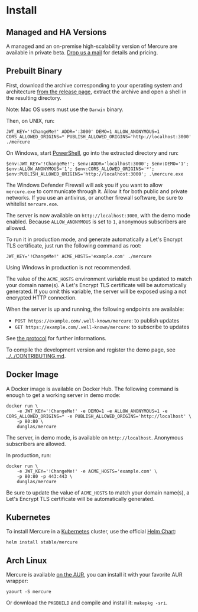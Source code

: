 # Install

## Managed and HA Versions

A managed and an on-premise high-scalability version of Mercure are available in private beta.
[Drop us a mail](mailto:dunglas+mercure@gmail.com?subject=I%27m%20interested%20in%20Mercure%27s%20private%20beta) for details and pricing.

## Prebuilt Binary

First, download the archive corresponding to your operating system and architecture [from the release page](https://github.com/dunglas/mercure/releases), extract the archive and open a shell in the resulting directory.

Note: Mac OS users must use the `Darwin` binary.

Then, on UNIX, run:

    JWT_KEY='!ChangeMe!' ADDR=':3000' DEMO=1 ALLOW_ANONYMOUS=1 CORS_ALLOWED_ORIGINS=* PUBLISH_ALLOWED_ORIGINS='http://localhost:3000' ./mercure

On Windows, start [PowerShell](https://docs.microsoft.com/en-us/powershell/), go into the extracted directory and run:

    $env:JWT_KEY='!ChangeMe!'; $env:ADDR='localhost:3000'; $env:DEMO='1'; $env:ALLOW_ANONYMOUS='1'; $env:CORS_ALLOWED_ORIGINS='*'; $env:PUBLISH_ALLOWED_ORIGINS='http://localhost:3000'; .\mercure.exe

The Windows Defender Firewall will ask you if you want to allow `mercure.exe` to communicate through it. Allow it for both public and private networks. If you use an antivirus, or another firewall software, be sure to whitelist `mercure.exe`. 

The server is now available on `http://localhost:3000`, with the demo mode enabled. Because `ALLOW_ANONYMOUS` is set to `1`, anonymous subscribers are allowed.

To run it in production mode, and generate automatically a Let's Encrypt TLS certificate, just run the following command as root:

    JWT_KEY='!ChangeMe!' ACME_HOSTS='example.com' ./mercure

Using Windows in production is not recommended.

The value of the `ACME_HOSTS` environment variable must be updated to match your domain name(s).
A Let's Encrypt TLS certificate will be automatically generated.
If you omit this variable, the server will be exposed using a not encrypted HTTP connection.

When the server is up and running, the following endpoints are available:

* `POST https://example.com/.well-known/mercure`: to publish updates
* `GET https://example.com/.well-known/mercure`: to subscribe to updates

See [the protocol](spec/mercure.md) for further informations.

To compile the development version and register the demo page, see [../../CONTRIBUTING.md](CONTRIBUTING.md#hub).

## Docker Image

A Docker image is available on Docker Hub. The following command is enough to get a working server in demo mode:

    docker run \
        -e JWT_KEY='!ChangeMe!' -e DEMO=1 -e ALLOW_ANONYMOUS=1 -e CORS_ALLOWED_ORIGINS=* -e PUBLISH_ALLOWED_ORIGINS='http://localhost' \
        -p 80:80 \
        dunglas/mercure

The server, in demo mode, is available on `http://localhost`. Anonymous subscribers are allowed.

In production, run:

    docker run \
        -e JWT_KEY='!ChangeMe!' -e ACME_HOSTS='example.com' \
        -p 80:80 -p 443:443 \
        dunglas/mercure

Be sure to update the value of `ACME_HOSTS` to match your domain name(s), a Let's Encrypt TLS certificate will be automatically generated.

## Kubernetes

To install Mercure in a [Kubernetes](https://kubernetes.io) cluster, use the official [Helm Chart](https://hub.helm.sh/charts/stable/mercure):

    helm install stable/mercure

## Arch Linux

Mercure is available [on the AUR](https://aur.archlinux.org/packages/mercure), you can install it with your favorite AUR wrapper:

    yaourt -S mercure

Or download the `PKGBUILD` and compile and install it: `makepkg -sri`.


